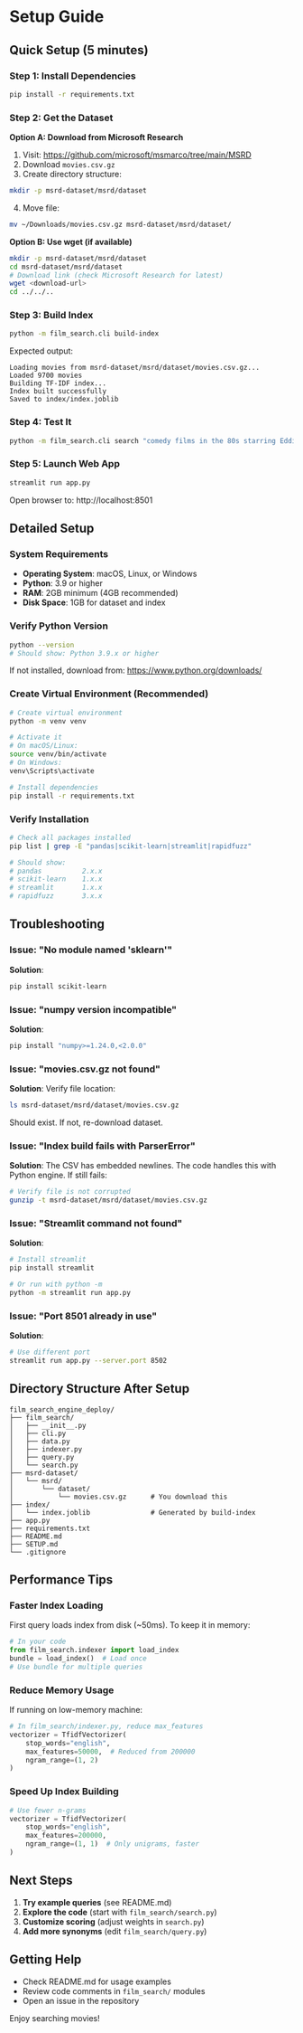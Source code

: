 # Setup Guide

## Quick Setup (5 minutes)

### Step 1: Install Dependencies
```bash
pip install -r requirements.txt
```

### Step 2: Get the Dataset

**Option A: Download from Microsoft Research**
1. Visit: https://github.com/microsoft/msmarco/tree/main/MSRD
2. Download `movies.csv.gz`
3. Create directory structure:
```bash
mkdir -p msrd-dataset/msrd/dataset
```
4. Move file:
```bash
mv ~/Downloads/movies.csv.gz msrd-dataset/msrd/dataset/
```

**Option B: Use wget (if available)**
```bash
mkdir -p msrd-dataset/msrd/dataset
cd msrd-dataset/msrd/dataset
# Download link (check Microsoft Research for latest)
wget <download-url>
cd ../../..
```

### Step 3: Build Index
```bash
python -m film_search.cli build-index
```

Expected output:
```
Loading movies from msrd-dataset/msrd/dataset/movies.csv.gz...
Loaded 9700 movies
Building TF-IDF index...
Index built successfully
Saved to index/index.joblib
```

### Step 4: Test It
```bash
python -m film_search.cli search "comedy films in the 80s starring Eddie Murphy" -k 5
```

### Step 5: Launch Web App
```bash
streamlit run app.py
```

Open browser to: http://localhost:8501

## Detailed Setup

### System Requirements

- **Operating System**: macOS, Linux, or Windows
- **Python**: 3.9 or higher
- **RAM**: 2GB minimum (4GB recommended)
- **Disk Space**: 1GB for dataset and index

### Verify Python Version
```bash
python --version
# Should show: Python 3.9.x or higher
```

If not installed, download from: https://www.python.org/downloads/

### Create Virtual Environment (Recommended)
```bash
# Create virtual environment
python -m venv venv

# Activate it
# On macOS/Linux:
source venv/bin/activate
# On Windows:
venv\Scripts\activate

# Install dependencies
pip install -r requirements.txt
```

### Verify Installation
```bash
# Check all packages installed
pip list | grep -E "pandas|scikit-learn|streamlit|rapidfuzz"

# Should show:
# pandas          2.x.x
# scikit-learn    1.x.x
# streamlit       1.x.x
# rapidfuzz       3.x.x
```

## Troubleshooting

### Issue: "No module named 'sklearn'"
**Solution**:
```bash
pip install scikit-learn
```

### Issue: "numpy version incompatible"
**Solution**:
```bash
pip install "numpy>=1.24.0,<2.0.0"
```

### Issue: "movies.csv.gz not found"
**Solution**: Verify file location:
```bash
ls msrd-dataset/msrd/dataset/movies.csv.gz
```
Should exist. If not, re-download dataset.

### Issue: "Index build fails with ParserError"
**Solution**: The CSV has embedded newlines. The code handles this with Python engine. If still fails:
```bash
# Verify file is not corrupted
gunzip -t msrd-dataset/msrd/dataset/movies.csv.gz
```

### Issue: "Streamlit command not found"
**Solution**:
```bash
# Install streamlit
pip install streamlit

# Or run with python -m
python -m streamlit run app.py
```

### Issue: "Port 8501 already in use"
**Solution**:
```bash
# Use different port
streamlit run app.py --server.port 8502
```

## Directory Structure After Setup

```
film_search_engine_deploy/
├── film_search/
│   ├── __init__.py
│   ├── cli.py
│   ├── data.py
│   ├── indexer.py
│   ├── query.py
│   └── search.py
├── msrd-dataset/
│   └── msrd/
│       └── dataset/
│           └── movies.csv.gz      # You download this
├── index/
│   └── index.joblib               # Generated by build-index
├── app.py
├── requirements.txt
├── README.md
├── SETUP.md
└── .gitignore
```

## Performance Tips

### Faster Index Loading
First query loads index from disk (~50ms). To keep it in memory:
```python
# In your code
from film_search.indexer import load_index
bundle = load_index()  # Load once
# Use bundle for multiple queries
```

### Reduce Memory Usage
If running on low-memory machine:
```python
# In film_search/indexer.py, reduce max_features
vectorizer = TfidfVectorizer(
    stop_words="english",
    max_features=50000,  # Reduced from 200000
    ngram_range=(1, 2)
)
```

### Speed Up Index Building
```python
# Use fewer n-grams
vectorizer = TfidfVectorizer(
    stop_words="english",
    max_features=200000,
    ngram_range=(1, 1)  # Only unigrams, faster
)
```

## Next Steps

1. **Try example queries** (see README.md)
2. **Explore the code** (start with `film_search/search.py`)
3. **Customize scoring** (adjust weights in `search.py`)
4. **Add more synonyms** (edit `film_search/query.py`)

## Getting Help

- Check README.md for usage examples
- Review code comments in `film_search/` modules
- Open an issue in the repository

Enjoy searching movies!
